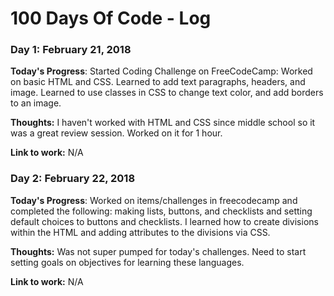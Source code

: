# 100 Days Of Code - Log

### Day 1: February 21, 2018

**Today's Progress**: Started Coding Challenge on FreeCodeCamp:  Worked on basic HTML and CSS.  Learned to add text paragraphs, headers, and image. Learned to use classes in CSS to change text color, and add borders to an image.

**Thoughts:** I haven't worked with HTML and CSS since middle school so it was a great review session.  Worked on it for 1 hour.

**Link to work:** N/A


### Day 2: February 22, 2018

**Today's Progress**: Worked on items/challenges in freecodecamp and completed the following: making lists, buttons, and checklists and setting default choices to buttons and checklists. I learned how to create divisions within the HTML and adding attributes to the divisions via CSS.

**Thoughts:** Was not super pumped for today's challenges.  Need to start setting goals on objectives for learning these languages.

**Link to work:** N/A
